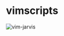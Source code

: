 # vimscripts

![vim-jarvis](https://github.com/tmc/vimscripts/assets/3977/3d812dd4-a9a0-4f48-a667-6f7e0b09fe01)
